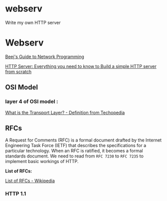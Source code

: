# webserv
Write my own HTTP server
# Webserv

[Beej's Guide to Network Programming](https://beej.us/guide/bgnet/html/)

[HTTP Server: Everything you need to know to Build a simple HTTP server from scratch](https://medium.com/from-the-scratch/http-server-what-do-you-need-to-know-to-build-a-simple-http-server-from-scratch-d1ef8945e4fa)

## OSI Model

[](https://www.cloudflare.com/fr-fr/learning/ddos/glossary/open-systems-interconnection-model-osi/)

### **layer 4 of OSI model :**

[What is the Transport Layer? - Definition from Techopedia](http://techopedia.com/definition/9760/transport-layer)

## RFCs

A Request for Comments (RFC) is a formal document drafted by the Internet Engineering Task Force (IETF) that describes the specifications for a particular technology. When an RFC is ratified, it becomes a formal standards document. We need to read from `RFC 7230` to `RFC 7235` to implement basic workings of HTTP.

**List of RFCs:**

[List of RFCs - Wikipedia](https://en.wikipedia.org/wiki/List_of_RFCs)

### HTTP 1.1
